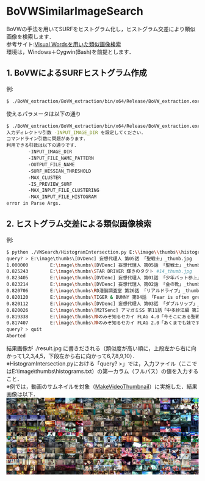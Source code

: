 # BoVWSimilarImageSearch
BoVWの手法を用いてSURFをヒストグラム化し，ヒストグラム交差により類似画像を検索します．  
参考サイト:[Visual Wordsを用いた類似画像検索](http://aidiary.hatenablog.com/entry/20100227/1267277731 "Visual Wordsを用いた類似画像検索")  
環境は，Windows＋Cygwin(Bash)を前提とします．

## 1. BoVWによるSURFヒストグラム作成
例:
```sh
$ ./BoVW_extraction/BoVW_extraction/bin/x64/Release/BoVW_extraction.exe -INPUT_IMAGE_DIR "E:\\image\\thumbs\\" -MAX_INPUT_FILE_CLUSTERING 300 -MAX_INPUT_FILE_HISTOGRAM 300 -OUTPUT_FILE_NAME "histograms.txt"
```
使えるパラメータは以下の通り
```sh
$ ./BoVW_extraction/BoVW_extraction/bin/x64/Release/BoVW_extraction.exe
入力ディレクトリ引数 -INPUT_IMAGE_DIR を設定してください．
コマンドライン引数に問題があります．
利用できる引数は以下の通りです．
        -INPUT_IMAGE_DIR
        -INPUT_FILE_NAME_PATTERN
        -OUTPUT_FILE_NAME
        -SURF_HESSIAN_THRESHOLD
        -MAX_CLUSTER
        -IS_PREVIEW_SURF
        -MAX_INPUT_FILE_CLUSTERING
        -MAX_INPUT_FILE_HISTOGRAM
error in Parse Args.
```

## 2. ヒストグラム交差による類似画像検索
例:
```sh
$ python ./VWSearch/HistogramIntersection.py E:\\image\\thumbs\\histograms.txt
query? > E:\image\thumbs\[DVDenc] 妄想代理人 第05話 「聖戦士」_thumb.jpg
1.000000        E:\image\thumbs\[DVDenc] 妄想代理人 第05話 「聖戦士」_thumb.jpg
0.825243        E:\image\thumbs\STAR DRIVER 輝きのタクト #14_thumb.jpg
0.823405        E:\image\thumbs\[DVDenc] 妄想代理人 第01話 「少年バット参上」_thumb.jpg
0.823214        E:\image\thumbs\[DVDenc] 妄想代理人 第02話 「金の靴」_thumb.jpg
0.820706        E:\image\thumbs\RD潜脳調査室 第26話 「リアルドライブ」_thumb.jpg
0.820120        E:\image\thumbs\TIGER & BUNNY 第04話 「Fear is often greater than the danger. 案ずるより、生むが易し」 (1280x720 x264 AAC)_thumb.jpg
0.820112        E:\image\thumbs\[DVDenc] 妄想代理人 第03話 「ダブルリップ」_thumb.jpg
0.820026        E:\image\thumbs\[M2TSenc] アマガミSS 第11話「中多紗江編 第三章 ヘンカク」_thumb.jpg
0.819338        E:\image\thumbs\神のみぞ知るセカイ FLAG 4.0「今そこにある聖戦」_thumb.jpg
0.817407        E:\image\thumbs\神のみぞ知るセカイ FLAG 2.0「あくまでも妹です」FLAG 2.5「ベイビー・ユー・アー・ア・リッチ・ガール」(TX 1280x720 x264 AAC)_thumb.jpg
query? > quit
Aborted
```
結果画像が ./result.jpg に書きだされる（類似度が高い順に，上段左から右に向かって1,2,3,4,5，下段左から右に向かって6,7,8,9,10）．  
※HistogramIntersection.pyにおける「query? >」では，入力ファイル（ここではE:\\image\\thumbs\\histograms.txt）の第一カラム（フルパス）の値を入力すること．  
※例では，動画のサムネイルを対象（[MakeVideoThumbnail](https://github.com/KenshoFujisaki/MakeVideoThumbnail "KenshoFujisaki/MakeVideoThumbnail")）に実施した．結果画像は以下．
![result.jpg](https://github.com/KenshoFujisaki/BoVWSimilarImageSearch/blob/master/result.jpg)
